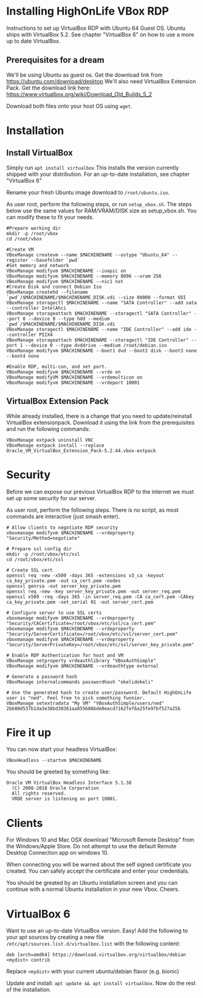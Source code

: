 # Installing HighOnLife VBox RDP

Instructions to set up VirtualBox RDP with Ubuntu 64 Guest OS. Ubuntu ships with VirtualBox 5.2. 
See chapter "VirtualBox 6" on how to use a more up to date VirtualBox.

## Prerequisites for a dream

We'll be using Ubuntu as guest os. Get the download link from https://ubuntu.com/download/desktop
We'll also need VirtualBox Extension Pack. Get the download link here: https://www.virtualbox.org/wiki/Download_Old_Builds_5_2

Download both files onto your host OS using `wget`.

# Installation

## Install VirtualBox

Simply run `apt install virtualbox`
This installs the version currently shipped with your distribution. For an up-to-date installation, see chapter "VirtualBox 6"

Rename your fresh Ubuntu image download to `/root/ubuntu.iso`.

As user root, perform the following steps, or run `setup_vbox.sh`. The steps below use the same values for RAM/VRAM/DISK size as setup_vbox.sh.
You can modify these to fit your needs.

```
#Prepare working dir
mkdir -p /root/vbox
cd /root/vbox

#Create VM
VBoxManage createvm --name $MACHINENAME --ostype "Ubuntu_64" --register --basefolder `pwd`
#Set memory and network
VBoxManage modifyvm $MACHINENAME --ioapic on
VBoxManage modifyvm $MACHINENAME --memory 8096 --vram 256
VBoxManage modifyvm $MACHINENAME --nic1 nat
#Create Disk and connect Debian Iso
VBoxManage createhd --filename `pwd`/$MACHINENAME/$MACHINENAME_DISK.vdi --size 80000 --format VDI
VBoxManage storagectl $MACHINENAME --name "SATA Controller" --add sata --controller IntelAhci
VBoxManage storageattach $MACHINENAME --storagectl "SATA Controller" --port 0 --device 0 --type hdd --medium  `pwd`/$MACHINENAME/$MACHINENAME_DISK.vdi
VBoxManage storagectl $MACHINENAME --name "IDE Controller" --add ide --controller PIIX4
VBoxManage storageattach $MACHINENAME --storagectl "IDE Controller" --port 1 --device 0 --type dvddrive --medium /root/debian.iso
VBoxManage modifyvm $MACHINENAME --boot1 dvd --boot2 disk --boot3 none --boot4 none

#Enable RDP, multi-con, and set port.
VBoxManage modifyvm $MACHINENAME --vrde on
VBoxManage modifyVM $MACHINENAME --vrdemulticon on
VBoxManage modifyvm $MACHINENAME --vrdeport 10001
```
## VirtualBox Extension Pack

While already installed, there is a change that you need to update/reinstall VirtualBox extensionpack. 
Download it using the link from the prerequisites and run the following commands:

```
VBoxManage extpack uninstall VNC
VBoxManage extpack install --replace Oracle_VM_VirtualBox_Extension_Pack-5.2.44.vbox-extpack
```

# Security

Before we can expose our previous VirtualBox RDP to the internet we must set up some security for our server.

As user root, perform the following steps. There is no script, as most commands are interactive (just smash enter).

```
# Allow clients to negotiate RDP security
vboxmanage modifyvm $MACHINENAME --vrdeproperty "Security/Method=negotiate"

# Prepare ssl config dir
mkdir -p /root/vbox/etc/ssl
cd /root/vbox/etc/ssl

# Create SSL cert
openssl req -new -x509 -days 365 -extensions v3_ca -keyout ca_key_private.pem -out ca_cert.pem -nodes
openssl genrsa -out server_key_private.pem
openssl req -new -key server_key_private.pem -out server_req.pem
openssl x509 -req -days 365 -in server_req.pem -CA ca_cert.pem -CAkey ca_key_private.pem -set_serial 01 -out server_cert.pem

# Configure server to use SSL certs
vboxmanage modifyvm $MACHINENAME --vrdeproperty "Security/CACertificate=/root/vbox/etc/ssl/ca_cert.pem"
vboxmanage modifyvm $MACHINENAME --vrdeproperty "Security/ServerCertificate=/root/vbox/etc/ssl/server_cert.pem"
vboxmanage modifyvm $MACHINENAME --vrdeproperty "Security/ServerPrivateKey=/root/vbox/etc/ssl/server_key_private.pem"

# Enable RDP Authentication for host and VM
VBoxManage setproperty vrdeauthlibrary "VBoxAuthSimple"
VBoxManage modifyvm $MACHINENAME --vrdeauthtype external

# Generate a password hash
VBoxManage internalcommands passwordhash "okelidokeli"

# Use the generated hash to create user/password. Default HighOnLife user is "ned". Feel free to pick something funnier.
VBoxManage setextradata "My VM" "VBoxAuthSimple/users/ned" 2bb80d537b1da3e38bd30361aa855686bde0eacd7162fef6a25fe97bf527a25b
```

# Fire it up

You can now start your headless VirtualBox:

```
VBoxHeadless --startvm $MACHINENAME
```

You should be greeted by something like:
```
Oracle VM VirtualBox Headless Interface 5.1.38
  (C) 2008-2018 Oracle Corporation
  All rights reserved.
  VRDE server is listening on port 10001.
```

# Clients

For Windows 10 and Mac OSX download "Microsoft Remote Desktop" from the Windows/Apple Store. Do not attempt to use the default Remote Desktop Connection app on windows 10. 

When connecting you will be warned about the self signed certificate you created. You can safely accept the certificate and enter your credentials. 

You should be greated by an Ubuntu installation screen and you can continue with a normal Ubuntu installation in your new Vbox. Cheers.

# VirtualBox 6

Want to use an up-to-date VirtualBox version. Easy! Add the following to your apt sources by creating a new file `/etc/apt/sources.list.d/virtualbox.list` with the following content:

`deb [arch=amd64] https://download.virtualbox.org/virtualbox/debian <mydist> contrib`

Replace `<mydist>` with your current ubuntu/debian flavor (e.g. bionic)

Update and install: `apt update && apt install virtualbox`. Now do the rest of the installation.
